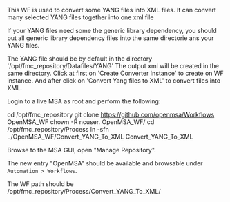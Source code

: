 This WF is used to convert some YANG files into XML files.
It can convert many selected YANG files together into one xml file

If your YANG files need some the generic library dependency, you should put all generic library dependency files into the same directorie ans your YANG files.

The YANG file should be by default in the directory '/opt/fmc_repository/Datafiles/YANG'
The output xml will be created in the same directory.
Click at first on 'Create Converter Instance' to create on WF instance. And after click on 'Convert Yang files to XML' to convert files into XML. 


Login to a live MSA as root and perform the following:

  cd /opt/fmc_repository
  git clone https://github.com/openmsa/Workflows OpenMSA_WF
  chown -R ncuser. OpenMSA_WF/
  cd /opt/fmc_repository/Process
  ln -sfn ../OpenMSA_WF/Convert_YANG_To_XML Convert_YANG_To_XML

Browse to the MSA GUI, open "Manage Repository".

The new entry "OpenMSA" should be available and browsable under `Automation > Workflows`.

The WF path should be /opt/fmc_repository/Process/Convert_YANG_To_XML/
